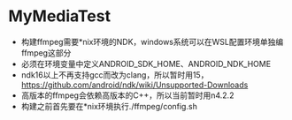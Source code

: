 # MyMediaTest

- 构建ffmpeg需要*nix环境的NDK，windows系统可以在WSL配置环境单独编ffmpeg这部分
- 必须在环境变量中定义ANDROID_SDK_HOME、ANDROID_NDK_HOME
- ndk16以上不再支持gcc而改为clang，所以暂时用15，https://github.com/android/ndk/wiki/Unsupported-Downloads
- 高版本的ffmpeg会依赖高版本的C++，所以当前暂时用n4.2.2
- 构建之前首先要在*nix环境执行./ffmpeg/config.sh
